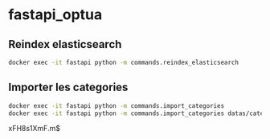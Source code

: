 # fastapi_optua

## Reindex elasticsearch
```bash
docker exec -it fastapi python -m commands.reindex_elasticsearch
```

## Importer les categories
```bash
docker exec -it fastapi python -m commands.import_categories
docker exec -it fastapi python -m commands.import_categories datas/categories.csv
```

xFH8s1XmF.m$